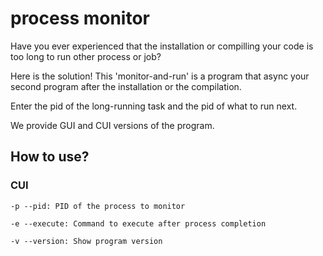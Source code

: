 # process monitor

Have you ever experienced that the installation or compilling your code is too long to run other process or job?

Here is the solution! This 'monitor-and-run' is a program that async your second program after the installation or the compilation.

Enter the pid of the long-running task and the pid of what to run next.

We provide GUI and CUI versions of the program.

## How to use?

### CUI

```
-p --pid: PID of the process to monitor

-e --execute: Command to execute after process completion

-v --version: Show program version
```